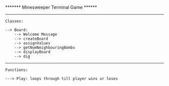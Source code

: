 ******* Minesweeper Terminal Game ******

************************
    Classes:
    
    --> Board:
        --> Welcome Message
        --> createBoard
        --> assignValues
        --> getNumNeighbouringBombs
        --> displayBoard
        --> dig
       
************************

    Functions:
    
    ---> Play: loops through till player wins or loses
